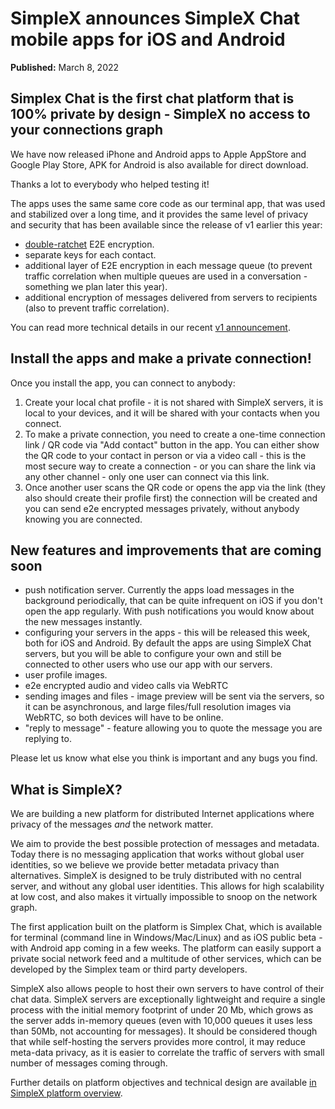 # SimpleX announces SimpleX Chat mobile apps for iOS and Android

**Published:** March 8, 2022

## Simplex Chat is the first chat platform that is 100% private by design - SimpleX no access to your connections graph

We have now released iPhone and Android apps to Apple AppStore and Google Play Store, APK for Android is also available for direct download.

Thanks a lot to everybody who helped testing it!

The apps uses the same same core code as our terminal app, that was used and stabilized over a long time, and it provides the same level of privacy and security that has been available since the release of v1 earlier this year:
- [double-ratchet](https://www.signal.org/docs/specifications/doubleratchet/) E2E encryption.
- separate keys for each contact.
- additional layer of E2E encryption in each message queue (to prevent traffic correlation when multiple queues are used in a conversation - something we plan later this year).
- additional encryption of messages delivered from servers to recipients (also to prevent traffic correlation).

You can read more technical details in our recent [v1 announcement](https://github.com/simplex-chat/simplex-chat/blob/stable/blog/20220112-simplex-chat-v1-released.md).

## Install the apps and make a private connection!

Once you install the app, you can connect to anybody:

1. Create your local chat profile - it is not shared with SimpleX servers, it is local to your devices, and it will be shared with your contacts when you connect.
2. To make a private connection, you need to create a one-time connection link / QR code via "Add contact" button in the app. You can either show the QR code to your contact in person or via a video call - this is the most secure way to create a connection - or you can share the link via any other channel - only one user can connect via this link.
3. Once another user scans the QR code or opens the app via the link (they also should create their profile first) the connection will be created and you can send e2e encrypted messages privately, without anybody knowing you are connected.

## New features and improvements that are coming soon

- push notification server. Currently the apps load messages in the background periodically, that can be quite infrequent on iOS if you don't open the app regularly. With push notifications you would know about the new messages instantly.
- configuring your servers in the apps - this will be released this week, both for iOS and Android. By default the apps are using SimpleX Chat servers, but you will be able to configure your own and still be connected to other users who use our app with our servers.
- user profile images.
- e2e encrypted audio and video calls via WebRTC
- sending images and files - image preview will be sent via the servers, so it can be asynchronous, and large files/full resolution images via WebRTC, so both devices will have to be online.
- "reply to message" - feature allowing you to quote the message you are replying to.

Please let us know what else you think is important and any bugs you find.

## What is SimpleX?

We are building a new platform for distributed Internet applications where privacy of the messages _and_ the network matter.

We aim to provide the best possible protection of messages and metadata. Today there is no messaging application that works without global user identities, so we believe we provide better metadata privacy than alternatives. SimpleX is designed to be truly distributed with no central server, and without any global user identities. This allows for high scalability at low cost, and also makes it virtually impossible to snoop on the network graph.

The first application built on the platform is Simplex Chat, which is available for terminal (command line in Windows/Mac/Linux) and as iOS public beta - with Android app coming in a few weeks. The platform can easily support a private social network feed and a multitude of other services, which can be developed by the Simplex team or third party developers.

SimpleX also allows people to host their own servers to have control of their chat data. SimpleX servers are exceptionally lightweight and require a single process with the initial memory footprint of under 20 Mb, which grows as the server adds in-memory queues (even with 10,000 queues it uses less than 50Mb, not accounting for messages). It should be considered though that while self-hosting the servers provides more control, it may reduce meta-data privacy, as it is easier to correlate the traffic of servers with small number of messages coming through.

Further details on platform objectives and technical design are available [in SimpleX platform overview](https://github.com/simplex-chat/simplexmq/blob/master/protocol/overview-tjr.md).
